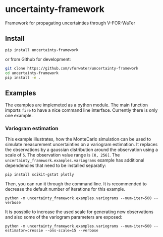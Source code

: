 # uncertainty-framework
Framework for propagating uncertainties through V-FOR-WaTer

## Install

```
pip install uncertainty-framework
```

or from Github for development:

```bash
git clone https://github.com/vforwater/uncertainty-framework
cd uncertainty-framework
pip install -e .
```

## Examples

The examples are implemeted as a python module. The main function imports `fire` to 
have a nice command line interface. Currently there is only one example.

### Variogram estimation

This example illustrates, how the MonteCarlo simulation can be used to simulate 
measurement uncertainties on a variogram estimation. It replaces the observations by 
a gaussian distribution around the observation using a scale of `5`. The observation 
value range is `[0, 256[`. 
The `uncertainty_framework.examples.variograms` example has additional dependencies that 
need to be installed separatly:

```
pip install scikit-gstat plotly
```

Then, you can run it through the command line. It is recommended to decrease the default
number of iterations for this example.

```
python -m uncertainty_framework.examples.variograms --num-iter=500 --verbose
```

It is possbile to increase the used scale for generating new observations and also some 
of the variogram parameters are exposed:

```
python -m uncertainty_framework.examples.variograms --num-iter=500 --estimator=cressie --ons-scale=15 --verbose
```
